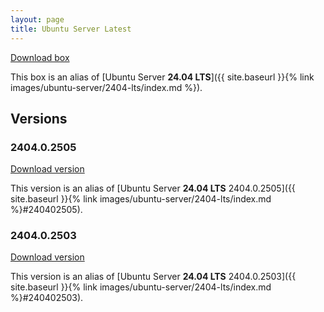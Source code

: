 ```yaml
---
layout: page
title: Ubuntu Server Latest
---
```


[Download box][Box]

This box is an alias of [Ubuntu Server **24.04 LTS**]({{ site.baseurl }}{% link images/ubuntu-server/2404-lts/index.md %}).

[Box]: https://portal.cloud.hashicorp.com/vagrant/discover/gusztavvargadr/ubuntu-server

## Versions

### 2404.0.2505

[Download version][Version240402505]

This version is an alias of [Ubuntu Server **24.04 LTS** 2404.0.2505]({{ site.baseurl }}{% link images/ubuntu-server/2404-lts/index.md %}#240402505).

[Version240402505]: https://portal.cloud.hashicorp.com/vagrant/discover/gusztavvargadr/ubuntu-server/versions/2404.0.2505

### 2404.0.2503

[Download version][Version240402503]

This version is an alias of [Ubuntu Server **24.04 LTS** 2404.0.2503]({{ site.baseurl }}{% link images/ubuntu-server/2404-lts/index.md %}#240402503).

[Version240402503]: https://portal.cloud.hashicorp.com/vagrant/discover/gusztavvargadr/ubuntu-server/versions/2404.0.2503
